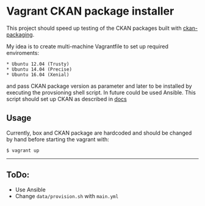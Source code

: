 # Vagrant CKAN package installer

This project should speed up testing of the CKAN packages built with
[ckan-packaging](https://github.com/ckan/ckan-packaging).

My idea is to create multi-machine Vagrantfile to set up required enviroments:

    * Ubuntu 12.04 (Trusty)
    * Ubuntu 14.04 (Precise)
    * Ubuntu 16.04 (Xenial)

and pass CKAN package version as parameter and later to be installed by executing
the  provsioning shell script. In future could be used Ansible.
This script should set up CKAN as described in [docs](http://docs.ckan.org/en/latest/maintaining/installing/install-from-package.html)


## Usage

  Currently, box and CKAN package are hardcoded and should be changed by hand before starting the vagrant with:

  ```
  $ vagrant up
  ```

***
  ## ToDo:

  * Use Ansible
  * Change `data/provision.sh` with `main.yml`
